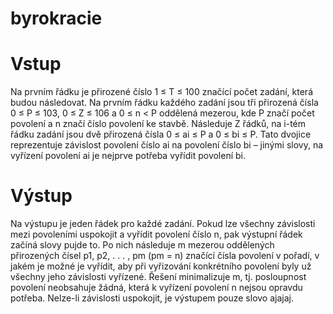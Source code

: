 # byrokracie

# Vstup
Na prvním řádku je přirozené číslo 1 ≤ T ≤ 100 značící počet zadání, která budou
následovat.
Na prvním řádku každého zadání jsou tři přirozená čísla 0 ≤ P ≤ 103, 0 ≤ Z ≤ 106 a 0 ≤ n < P oddělená mezerou, kde 
P značí počet povolení a n značí číslo povolení ke stavbě. Následuje Z řádků, na i-tém řádku zadání jsou dvě přirozená
čísla 0 ≤ ai ≤ P a 0 ≤ bi ≤ P. Tato dvojice reprezentuje závislost povolení číslo ai
na povolení číslo bi – jinými slovy, na vyřízení povolení ai je nejprve potřeba vyřídit povolení bi.
# Výstup
Na výstupu je jeden řádek pro každé zadání.
Pokud lze všechny závislosti mezi povoleními uspokojit a vyřídit povolení číslo
n, pak výstupní řádek začíná slovy pujde to. Po nich následuje m mezerou oddělených přirozených čísel p1, p2, . . . , pm (pm = n) značící čísla povolení v pořadí, v
jakém je možné je vyřídit, aby při vyřizování konkrétního povolení byly už všechny
jeho závislosti vyřízené. Řešení minimalizuje m, tj. posloupnost povolení neobsahuje
žádná, která k vyřízení povolení n nejsou opravdu potřeba.
Nelze-li závislosti uspokojit, je výstupem pouze slovo ajajaj.
